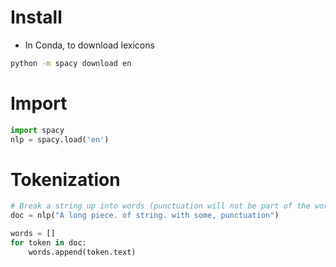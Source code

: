 # Install
- In Conda, to download lexicons
```bash
python -m spacy download en
```

# Import
```python
import spacy
nlp = spacy.load('en')
```

# Tokenization
```python
# Break a string up into words (punctuation will not be part of the word)
doc = nlp("A long piece. of string. with some, punctuation")

words = []
for token in doc:
    words.append(token.text)
```